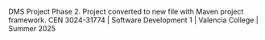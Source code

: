DMS Project Phase 2. Project converted to new file with Maven project framework. 
CEN 3024-31774 | Software Development 1 | Valencia College | Summer 2025

